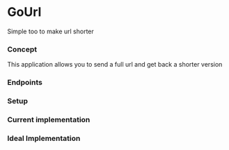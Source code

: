 # GoUrl

Simple too to make url shorter

### Concept

This application allows you to send a full url and get back a shorter version

### Endpoints

### Setup

### Current implementation

### Ideal Implementation
